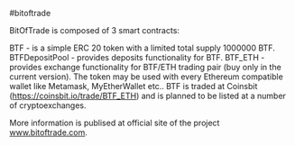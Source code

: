 #bitoftrade

BitOfTrade is composed of 3 smart contracts:

BTF - is a simple ERC 20 token with a limited total supply 1000000 BTF.
BTFDepositPool - provides deposits functionality for BTF.
BTF_ETH - provides exchange functionality for BTF/ETH trading pair (buy only in the current version). 
The token may be used with every Ethereum compatible wallet like Metamask, MyEtherWallet etc.. BTF is traded at Coinsbit (https://coinsbit.io/trade/BTF_ETH) and is planned to be listed at a number of cryptoexchanges.

More information is publised at official site of the project www.bitoftrade.com.
